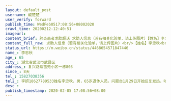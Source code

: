 ```yaml
---
layout: default_post
username: 酸楚楚
user_verify: forward
publish_time: WedFeb0517:08:56+08002020
crawl_time: 20200212-12:40:51
imageurl: 
content_brief: 肺炎患者求助超话 求助人信息（若有相关化验单，请上传图片）【姓名】李忠秋【年龄】65【所在城市】湖北省武汉市武昌区【所在小区、社区】复兴路紫笛苑小区一栋803【患病时间】8天【联系方式】15827038356【其他紧急联系人】李妍  18627789533姓名：李忠秋，男，65岁退休人员。问题：自1月 ...全文
content_full_raw: 求助人信息（若有相关化验单，请上传图片）<br/>【姓名】李忠秋<br/>【年龄】65<br/>【所在城市】湖北省武汉市武昌区<br/>【所在小区、社区】复兴路紫笛苑小区一栋803<br/>【患病时间】8天<br/>【联系方式】15827038356<br/>【其他紧急联系人】李妍18627789533姓名：李忠秋，男，65岁退休人员。<br/>问题：自1月29日开始反复发热，咳嗦，身体无力，偶伴有呕吐干呕现象。2月1日到社区医院排查，相关结果检验出肺部感染，开了转入医院就诊证明。当天就到武汉大学人民医院就诊，医生开了三天点滴和口服药。第一天打完不烧，但是类似感冒症状明显。第二天打完继续发烧，出现呼吸困难。当天下午因呼吸不畅打了120紧急送到医院，并要求继续挂号就诊。最后因排队人数较多也无医护人员接待，无法看诊让你选择自行继续回家隔离。第三天打完任然发烧，呼吸困难。今天2月4日，继打完三针到医院复查，做了相关核酸测定，医生已经就相关结果确诊了是感染了冠状病毒肺炎。让我们回家找社区解决床位，迫使到现在兜兜转转任高烧无法就医。身边老伴64岁，也是两次心脏手术并患有糖尿病的患者，一同检查也发现轻度感染，无地方隔离，无医疗就诊。还继续陪同反复出入医院。<br/>第一时间我们根据政府要求规定，每天都有给社区及网格员联系，上报。但是完全无任何作用，唯一就是让我们死等，也是等死。两位老人的症状都十分明显，还继续让老人回家自行解决。来回的次数也是无形再给社会增加相互交叉感染的机会，我们也希望做到积极配合国家政策的隔离及治疗。不想给其他人通过传染带去悲伤和痛苦。<br/>这次疫情的残酷导致我们不能和父母在一起，为了小孩只能隔离。不能第一时间赶回家看顾两位老人，作为子女的我们焦急煎熬了多日，只能坐等排队床位，等到老人一次次的报信和电话里的无力气息。非常痛苦，真的是十万火急恳请社会人士及相关部门帮忙转发，帮我们能尽快找到收治的医院。感谢所有。好心人，谢谢！<br/>住址：武昌区复兴路紫笛苑小区一栋803<br/>联系人：李妍18627789533<br/>李忠秋15827038356<br/>【病情描述】
status_url: https://m.weibo.cn/status/4468654571847446
name_: 李忠秋
age_: 65
city_: 湖北省武汉市武昌区
address_: 复兴路紫笛苑小区一栋803
since_: 8天
tel_: 15827038356
tel2_: 李妍18627789533姓名李忠秋，男，65岁退休人员。问题自1月29日开始反复发热，咳嗦，身体无力，偶伴有呕吐干呕现象。2月1日到社区医院排查，相关结果检验出肺部感染，开了转入医院就诊证明。当天就到武汉大学人民医院就诊，医生开了三天点滴和口服药。第一天打完不烧，但是类似感冒症状明显。第二天打完继续发烧，出现呼吸困难。当天下午因呼吸不畅打了120紧急送到医院，并要求继续挂号就诊。最后因排队人数较多也无医护人员接待，无法看诊让你选择自行继续回家隔离。第三天打完任然发烧，呼吸困难。今天2月4日，继打完三针到医院复查，做了相关核酸测定，医生已经就相关结果确诊了是感染了冠状病毒肺炎。让我们回家找社区解决床位，迫使到现在兜兜转转任高烧无法就医。身边老伴64岁，也是两次心脏手术并患有糖尿病的患者，一同检查也发现轻度感染，无地方隔离，无医疗就诊。还继续陪同反复出入医院。第一时间我们根据政府要求规定，每天都有给社区及网格员联系，上报。但是完全无任何作用，唯一就是让我们死等，也是等死。两位老人的症状都十分明显，还继续让老人回家自行解决。来回的次数也是无形再给社会增加相互交叉感染的机会，我们也希望做到积极配合国家政策的隔离及治疗。不想给其他人通过传染带去悲伤和痛苦。这次疫情的残酷导致我们不能和父母在一起，为了小孩只能隔离。不能第一时间赶回家看顾两位老人，作为子女的我们焦急煎熬了多日，只能坐等排队床位，等到老人一次次的报信和电话里的无力气息。非常痛苦，真的是十万火急恳请社会人士及相关部门帮忙转发，帮我们能尽快找到收治的医院。感谢所有。好心人，谢谢！住址武昌区复兴路紫笛苑小区一栋803联系人李妍18627789533李忠秋15827038356
desc_: 
publish_timestamp: 2020-02-05 17:08:56+08:00
---
```


